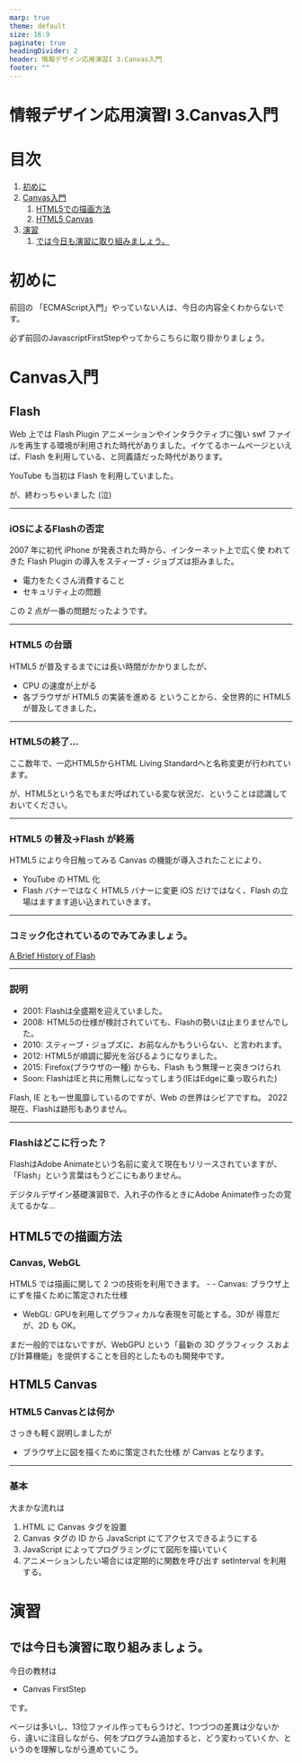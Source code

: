 ```yaml
---
marp: true
theme: default
size: 16:9
paginate: true
headingDivider: 2
header: 情報デザイン応用演習I 3.Canvas入門
footer: ""
---
```


# 情報デザイン応用演習I 3.Canvas入門<!-- omit in toc -->

# 目次<!-- omit in toc -->

1. [初めに](#初めに)
2. [Canvas入門](#canvas入門)
   1. [HTML5での描画方法](#html5での描画方法)
   2. [HTML5 Canvas](#html5-canvas)
3. [演習](#演習)
   1. [では今日も演習に取り組みましょう。](#では今日も演習に取り組みましょう)



# 初めに

前回の 「ECMAScript入門」やっていない人は、今日の内容全くわからないです。

必ず前回のJavascriptFirstStepやってからこちらに取り掛かりましょう。

# Canvas入門
## Flash<!-- omit in toc -->
Web 上では Flash Plugin
アニメーションやインタラクティブに強い swf ファイルを再生する環境が利用された時代がありました。イケてるホームページといえば、Flash を利用している、と同義語だった時代があります。

YouTube も当初は Flash を利用していました。

が、終わっちゃいました (泣)

---
### iOSによるFlashの否定<!-- omit in toc -->
2007 年に初代 iPhone が発表された時から、インターネット上で広く使 われてきた Flash Plugin の導入をスティーブ・ジョブズは拒みました。
- 電力をたくさん消費すること
- セキュリティ上の問題

この 2 点が一番の問題だったようです。

---
### HTML5 の台頭<!-- omit in toc -->
HTML5 が普及するまでには長い時間がかかりましたが、 
- CPU の速度が上がる
- 各ブラウザが HTML5 の実装を進める
ということから、全世界的に HTML5 が普及してきました。

---
### HTML5の終了...<!-- omit in toc -->
ここ数年で、一応HTML5からHTML Living Standardへと名称変更が行われています。

が、HTML5という名でもまだ呼ばれている変な状況だ、ということは認識しておいてください。

---
### HTML5 の普及->Flash が終焉<!-- omit in toc -->
HTML5 により今日触ってみる Canvas の機能が導入されたことにより、 
- YouTube の HTML 化
- Flash バナーではなく HTML5 バナーに変更
iOS だけではなく、Flash の立場はますます追い込まれていきます。

---
### コミック化されているのでみてみましょう。<!-- omit in toc -->
[A Brief History of Flash](http://www.commitstrip.com/en/2015/07/15/a-brief-history-of-flash/?)

---
### 説明<!-- omit in toc -->
- 2001: Flashは全盛期を迎えていました。
- 2008: HTML5の仕様が検討されていても、Flashの勢いは止まりませんでした。
- 2010: スティーブ・ジョブズに、お前なんかもういらない、と言われます。
- 2012: HTML5が順調に脚光を浴びるようになりました。
- 2015: Firefox(ブラウザの一種) からも、Flash もう無理ーと突きつけられ
- Soon: FlashはIEと共に用無しになってしまう(IEはEdgeに乗っ取られた)

Flash, IE とも一世風靡しているのですが、Web の世界はシビアですね。
2022現在、Flashは跡形もありません。

---
### Flashはどこに行った？<!-- omit in toc -->
FlashはAdobe Animateという名前に変えて現在もリリースされていますが、「Flash」という言葉はもうどこにもありません。

デジタルデザイン基礎演習Bで、入れ子の作るときにAdobe Animate作ったの覚えてるかな...

## HTML5での描画方法
### Canvas, WebGL
HTML5 では描画に関して 2 つの技術を利用できます。 - - Canvas: ブラウザ上にずを描くために策定された仕様
- WebGL: GPUを利用してグラフィカルな表現を可能とする。3Dが 得意だが、2D も OK。

まだ一般的ではないですが、WebGPU という「最新の 3D グラフィック スおよび計算機能」を提供することを目的としたものも開発中です。

## HTML5 Canvas
### HTML5 Canvasとは何か
さっきも軽く説明しましたが
- ブラウザ上に図を描くために策定された仕様
が Canvas となります。

---
### 基本
大まかな流れは
1. HTML に Canvas タグを設置
2. Canvas タグの ID から JavaScript にてアクセスできるようにする
3. JavaScript によってプログラミングにて図形を描いていく
4. アニメーションしたい場合には定期的に関数を呼び出す setInterval を利用する。

# 演習

## では今日も演習に取り組みましょう。
今日の教材は
- Canvas FirstStep

です。

ページは多いし、13位ファイル作ってもらうけど、1つづつの差異は少ないから、違いに注目しながら、何をプログラム追加すると、どう変わっていくか、というのを理解しながら進めていこう。